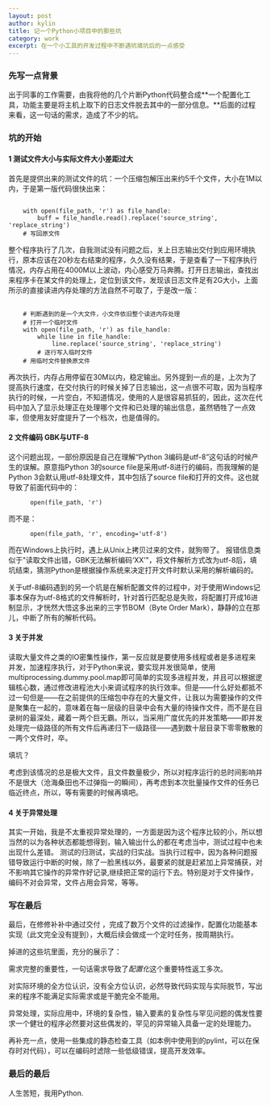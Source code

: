 ```yaml
---
layout: post
author: kylin
title: 记一个Python小项目中的那些坑
category: work
excerpt: 在一个小工具的开发过程中不断遇坑填坑后的一点感受
---
```

### 先写一点背景

 出于同事的工作需要，由我将他的几个片断Python代码整合成**一个配置化工具，功能主要是将主机上取下的日志文件脱去其中的一部分信息。**后面的过程来看，这一句话的需求，造成了不少的坑。

### 坑的开始
#### 1 测试文件大小与实际文件大小差距过大

首先是提供出来的测试文件的坑：一个压缩包解压出来约5千个文件，大小在1M以内，于是第一版代码很快出来：
<pre><code>
    with open(file_path, 'r') as file_handle:
        buff = file_handle.read().replace('source_string', 'replace_string')
    # 写回原文件
</code></pre>
整个程序执行了几次，自我测试没有问题之后，关上日志输出交付到应用环境执行，原本应该在20秒左右结束的程序，久久没有结果，于是查看了一下程序执行情况，内存占用在4000M以上波动，内心感受万马奔腾。打开日志输出，查找出来程序卡在某文件的处理上，定位到该文件，发现该日志文件足有2G大小，上面所示的直接读进内存处理的方法自然不可取了，于是改一版：
<pre><code>
    # 判断遇到的是一个大文件，小文件依旧整个读进内存处理
    # 打开一个临时文件
    with open(file_path, 'r') as file_handle:
        while line in file_handle:
            line.replace('source_string', 'replace_string')    
        # 逐行写入临时文件
    # 用临时文件替换原文件 
</code></pre>
再次执行，内存占用停留在30M以内，稳定输出。另外提到一点的是，上次为了提高执行速度，在交付执行的时候关掉了日志输出，这一点很不可取，因为当程序执行的时候，一片空白，不知道情况，使用的人是很容易抓狂的，因此，这次在代码中加入了显示处理正在处理哪个文件和已处理的输出信息，虽然牺牲了一点效率，但使用友好度提升了一个档次，也是值得的。

#### 2 文件编码 GBK与UTF-8
这个问题出现，一部份原因是自己在理解“Python 3编码是utf-8”这句话的时候产生的误解。原意指Python 3的source file是采用utf-8进行的编码，而我理解的是Python 3会默认用utf-8处理文件，其中包括了source file和打开的文件。这也就导致了前面代码中的：
<pre>
<code>      open(file_path, 'r')</code>
</pre>
而不是：
<pre>
<code>      open(file_path, 'r', encoding='utf-8')</code>
</pre>
而在Windows上执行时，遇上从Unix上拷贝过来的文件，就狗带了。
报错信息类似于"读取文件出错，GBK无法解析编码‘XX’"，将文件解析方式改为utf-8后，填坑结束，猜测Python是根据操作系统来决定打开文件时默认采用的解析编码的。

关于utf-8编码遇到的另一个坑是在解析配置文件的过程中，对于使用Windows记事本保存为utf-8格式的文件解析时，针对首行匹配总是失败，将配置打开成16进制显示，才恍然大悟这多出来的三字节BOM（Byte Order Mark），静静的立在那儿，中断了所有的解析代码。

#### 3 关于并发
读取大量文件之类的IO密集性操作，第一反应就是要使用多线程或者是多进程来并发，加速程序执行，对于Python来说，要实现并发很简单，使用 multiprocessing.dummy.pool.map即可简单的实现多进程并发，并且可以根据逻辑核心数，通过修改进程池大小来调试程序的执行效率。但是——什么好处都抵不过一句但是——在之前提供的压缩包中存在的大量文件，让我以为需要操作的文件是聚集在一起的，意味着在每一层级的目录中会有大量的待操作文件，而不是在目录树的最深处，藏着一两个巨无霸。所以，当采用广度优先的并发策略——即并发处理完一级路径的所有文件后再递归下一级路径——遇到数十层目录下零零散散的一两个文件时，卒。

填坑？

考虑到该情况的总是极大文件，且文件数量极少，所以对程序运行的总时间影响并不是很大（沧海桑田也不过弹指一的瞬间），再考虑到本次批量操作文件的任务已临近终点，所以，等有需要的时候再填吧。

#### 4 关于异常处理
其实一开始，我是不太重视异常处理的，一方面是因为这个程序比较的小，所以想当然的以为各种状态都能想得到，输入输出什么的都在考虑当中，测试过程中也未出现什么差错。
测试的归测试，实战的归实战。当执行过程中，因为各种问题报错导致运行中断的时候，除了一脸黑线以外，最要紧的就是赶紧加上异常捕获，对不影响其它操作的异常作好记录,继续把正常的运行下去。特别是对于文件操作，编码不对会异常，文件占用会异常，等等。

### 写在最后
最后，在修修补补中通过交付 ，完成了数万个文件的过滤操作，配置化功能基本实现（此文完全没有提到），大概后续会做成一个定时任务，按周期执行。

掉进的这些坑里面，充分的展示了：

需求完整的重要性，一句话需求导致了*配置化*这个重要特性返工多次。

对实际环境的全方位认识，没有全方位认识，必然导致代码实现与实际脱节，写出来的程序不能满足实际需求或是干脆完全不能用。

异常处理，实际应用中，环境的复杂性，输入要素的复杂性与罕见问题的偶发性要求一个健壮的程序必然要对这些偶发的，罕见的异常输入具备一定的处理能力。

再补充一点，使用一些集成的静态检查工具（如本例中使用到的pylint，可以在保存时对代码），可以在编码时滤除一些低级错误，提高开发效率。
### 最后的最后
人生苦短，我用Python.
